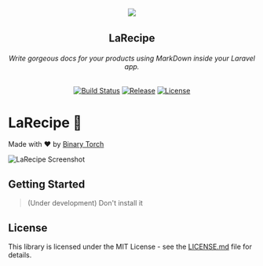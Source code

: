 

<h6 align="center">
    <img src="https://larecipe.binarytorch.com.my/images/logo.png"/>
</h6>

<h2 align="center">
    LaRecipe
</h2>


<h6 align="center">
    Write gorgeous docs for your products using MarkDown inside your Laravel app.
</h6>
    

<p align="center">
<a href="https://travis-ci.org/saleem-hadad/LaRecipe"><img src="https://travis-ci.org/saleem-hadad/LaRecipe.svg" alt="Build Status"></a>
<a href="https://github.com/saleem-hadad/LaRecipe"><img src="https://img.shields.io/github/release/saleem-hadad/LaRecipe.svg" alt="Release"></a>
<a href="https://github.com/saleem-hadad/LaRecipe"><img src="https://poser.pugx.org/laravel/framework/license.svg" alt="License"></a>
</p>


# LaRecipe 🍪

Made with ❤️ by [Binary Torch](http://binary-torch.com/)

![LaRecipe Screenshot](https://larecipe.binarytorch.com.my/images/ss.png)

## Getting Started

> (Under development) Don't install it


## License

This library is licensed under the MIT License - see the [LICENSE.md](LICENSE) file for details.
